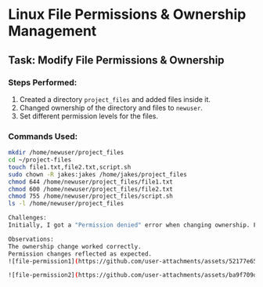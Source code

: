 # Linux File Permissions & Ownership Management

## Task: Modify File Permissions & Ownership

### Steps Performed:
1. Created a directory `project_files` and added files inside it.
2. Changed ownership of the directory and files to `newuser`.
3. Set different permission levels for the files.

### Commands Used:
```bash
mkdir /home/newuser/project_files
cd ~/project-files
touch file1.txt,file2.txt,script.sh
sudo chown -R jakes:jakes /home/jakes/project_files
chmod 644 /home/newuser/project_files/file1.txt
chmod 600 /home/newuser/project_files/file2.txt
chmod 755 /home/newuser/project_files/script.sh
ls -l /home/newuser/project_files

Challenges:
Initially, I got a "Permission denied" error when changing ownership. Fixed by using sudo.

Observations:
The ownership change worked correctly.
Permission changes reflected as expected.
![file-permission1](https://github.com/user-attachments/assets/52177e65-0685-4d78-83b5-e5684fa7ecbd)

![file-permission2](https://github.com/user-attachments/assets/ba9f709d-d3dd-45ba-90c5-6bee24bdc9c8)


